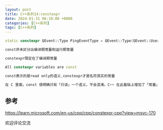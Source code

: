 ```yaml
---
layout: post
title: C++系列14:constexpr
date: 2024-01-31 06:10:00 +0800
categories: [C++系列]
tags: [C++系列]
---
```


```cpp
static constexpr QEvent::Type PingEventType = QEvent::Type(QEvent::User + 2);

const并未区分出编译期常量和运行期常量

constexpr限定在了编译期常量

All constexpr variables are const

const表示的是read only的语义,constexpr才是名符其实的常量

在 C 里面，const 很明确只有「只读」一个语义，不会混淆。C++ 在此基础上增加了「常量」语义，也由 const 关键字来承担，引出来一些奇怪的问题。C++11 把「常量」语义拆出来，交给新引入的 constexpr 关键字。
```

## 参考
<https://learn.microsoft.com/en-us/cpp/cpp/constexpr-cpp?view=msvc-170>

欢迎评论交流